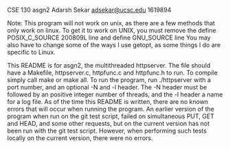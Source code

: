 CSE 130 asgn2
Adarsh Sekar
adsekar@ucsc.edu
1619894

Note:
This program will not work on unix, as there are a few methods that only work on linux.
To get it to work on UNIX, you must remove the define POSIX_C_SOURCE 200809L line and define GNU_SOURCE line
You may also have to change some of the ways I use getopt, as some things I do are specific to Linux.

This README is for asgn2, the multithreaded httpserver. The file should have a Makefile, httpserver.c, httpfunc.c and httpfunc.h to run. To compile simply call make or make all. To run the program, run ./httpserver with a port number, and an optional -N and -l header.
The -N header must be followed by an positive integer number of threads, and the -l header a name for a log file. 
As of the time this README is written, there are no known errors that will occur when running the program. 
An earlier version of the program when run on the git test script, failed on simultaneous PUT, GET and HEAD, and some other requests, but on the current version has not been run with the git test script.
However, when performing such tests locally on the current version, there were no errors.